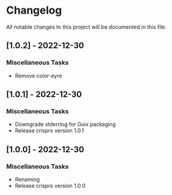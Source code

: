 # Changelog

All notable changes to this project will be documented in this file.

## [1.0.2] - 2022-12-30

### Miscellaneous Tasks

- Remove color-eyre

## [1.0.1] - 2022-12-30

### Miscellaneous Tasks

- Downgrade stderrlog for Guix packaging
- Release crisprs version 1.0.1

## [1.0.0] - 2022-12-30

### Miscellaneous Tasks

- Renaming
- Release crisprs version 1.0.0

<!-- generated by git-cliff -->
